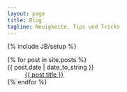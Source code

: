 ```yaml
---
layout: page
title: Blog
tagline: Neuigkeite, Tips und Tricks
---
```

{% include JB/setup %}
<dl class="posts">
  {% for post in site.posts %}
    <dt><span>{{ post.date | date_to_string }}</span></dt>
	<dd><a href="{{ BASE_PATH }}{{ post.url }}">{{ post.title }}</a></dd>
  {% endfor %}
</dl>


